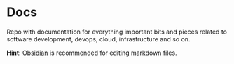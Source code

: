 # Docs
Repo with documentation for everything important bits and pieces related to software development, devops, cloud, infrastructure and so on.

**Hint**: [Obsidian](https://obsidian.md/) is recommended for editing markdown files.